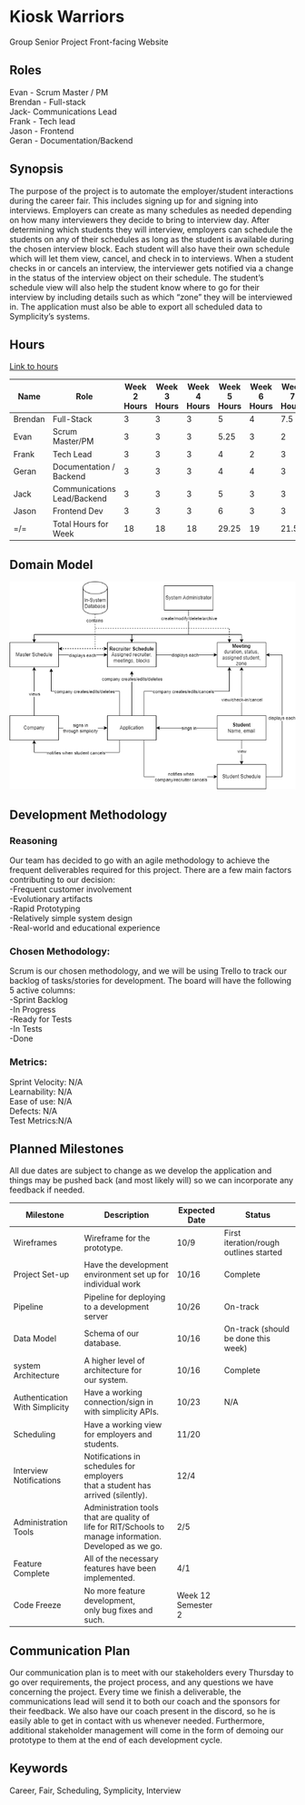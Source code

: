 # Kiosk Warriors
Group Senior Project Front-facing Website


## Roles
Evan - Scrum Master / PM<br>
Brendan - Full-stack<br>
Jack- Communications Lead<br>
Frank - Tech lead<br>
Jason - Frontend<br>
Geran - Documentation/Backend<br>

## Synopsis
The purpose of the project is to automate the employer/student interactions during the career fair. This includes signing up for and signing into interviews. Employers can create as many schedules as needed depending on how many interviewers they decide to bring to interview day.  After determining which students they will interview, employers can schedule the students on any of their schedules as long as the student is available during the chosen interview block. Each student will also have their own schedule which will let them view, cancel, and check in to interviews. When a student checks in or cancels an interview, the interviewer gets notified via a change in the status of the interview object on their schedule. The student’s schedule view will also help the student know where to go for their interview by including details such as which “zone” they will be interviewed in. The application must also be able to export all scheduled data to Symplicity’s systems. 

## Hours
[Link to hours](https://docs.google.com/spreadsheets/d/1xAHLvo-fBwB6ZvhZdQ5gmMZXveX7XbWQiBJ8mm3cors/edit?usp=sharing)

| Name                 | Role                        | Week 2 Hours | Week 3 Hours | Week 4 Hours | Week 5 Hours | Week 6 Hours | Week 7 Hours | Week 8 Hours | Week 9 Hours | Week 10 Hours | Week 11 Hours | Week 12 Hours | Week 13 Hours | Week 14 Hours | Week 15 Hours |
| -------------------- | --------------------------- | ------------ | ------------ | ------------ | ------------ | ------------ | ------------ | ------------ | ------------ | ------------- | ------------- | ------------- | ------------- | ------------- | ------------- |
| Brendan              | Full-Stack                  | 3            | 3            | 3            | 5            | 4            | 7.5          |              |              |               |               |               |               |               |               |
| Evan                 | Scrum Master/PM             | 3            | 3            | 3            | 5.25         | 3            | 2            |              |              |               |               |               |               |               |               |
| Frank                | Tech Lead                   | 3            | 3            | 3            | 4            | 2            | 3            |              |              |               |               |               |               |               |               |
| Geran                | Documentation / Backend     | 3            | 3            | 3            | 4            | 4            | 3            |              |              |               |               |               |               |               |               |
| Jack                 | Communications Lead/Backend | 3            | 3            | 3            | 5            | 3            | 3            |              |              |               |               |               |               |               |               |
| Jason                | Frontend Dev                | 3            | 3            | 3            | 6            | 3            | 3            |              |              |               |               |               |               |               |               |
| =/=                  | Total Hours for Week        | 18           | 18           | 18           | 29.25        | 19           | 21.5         | 0            | 0            | 0             | 0             | 0             | 0             | 0             | 0             |

## Domain Model
![Domain Model](domain_model.png)

## Development Methodology
### Reasoning
Our team has decided to go with an agile methodology to achieve the frequent deliverables required for this project. There are a few main factors contributing to our decision: <br>
-Frequent customer involvement<br>
-Evolutionary artifacts<br>
-Rapid Prototyping<br>
-Relatively simple system design<br>
-Real-world and educational experience<br>
### Chosen Methodology:
Scrum is our chosen methodology, and we will be using Trello to track our backlog of tasks/stories for development. The board will have the following 5 active columns: <br>
-Sprint Backlog<br>
-In Progress<br>
-Ready for Tests<br>
-In Tests<br>
-Done<br>

### Metrics:
Sprint Velocity: N/A <br>
Learnability: N/A<br>
Ease of use: N/A<br>
Defects: N/A<br>
Test Metrics:N/A<be>

## Planned Milestones
All due dates are subject to change as we develop the application and things may be pushed back (and most likely will) so we can incorporate any feedback if needed.

|            Milestone           |                                                    Description                                                   |      Expected Date     |                 Status                 |
|--------------------------------|------------------------------------------------------------------------------------------------------------------|------------------------|----------------------------------------|
| Wireframes                     | Wireframe for the prototype.                                                                                     |          10/9          | First iteration/rough outlines started |
| Project Set-up                 | Have the development environment set up for individual work                                                      |          10/16         | Complete                               |
| Pipeline                       | Pipeline for deploying to a development server                                                                   |          10/26         | On-track                               |
| Data Model                     | Schema of our database.                                                                                          |          10/16         | On-track (should be done this week)    |
| system Architecture            | A higher level of architecture for <br>our system.                                                               |          10/16         | Complete                               |
| Authentication With Simplicity | Have a working connection/sign in <br>with simplicity APIs.                                                      |          10/23         | N/A                                    |
| Scheduling                     | Have a working view for employers and students.                                                                  |          11/20         |                                        |
| Interview Notifications        | Notifications in schedules for employers <br>that a student has arrived (silently).                              |          12/4          |                                        |
| Administration Tools           | Administration tools that are quality of <br>life for RIT/Schools to manage information. <br>Developed as we go. |           2/5          |                                        |
| Feature Complete               | All of the necessary features have been implemented.                                                             |           4/1          |                                        |
| Code Freeze                    | No more feature development, <br>only bug fixes and such.                                                        | Week 12 <br>Semester 2 |                                        |


## Communication Plan
Our communication plan is to meet with our stakeholders every Thursday to go over requirements, the project process, and any questions we have concerning the project. Every time we finish a deliverable, the communications lead will send it to both our coach and the sponsors for their feedback. We also have our coach present in the discord, so he is easily able to get in contact with us whenever needed. Furthermore, additional stakeholder management will come in the form of demoing our prototype to them at the end of each development cycle.

## Keywords
Career, Fair, Scheduling, Symplicity, Interview
